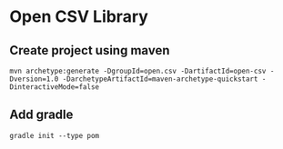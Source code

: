 # Open CSV Library

## Create project using maven
```
mvn archetype:generate -DgroupId=open.csv -DartifactId=open-csv -Dversion=1.0 -DarchetypeArtifactId=maven-archetype-quickstart -DinteractiveMode=false
```

## Add gradle
```
gradle init --type pom
```